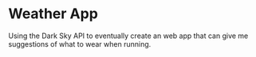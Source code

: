 # Weather App

Using the Dark Sky API to eventually create an web app that can give me suggestions of what to wear when running.
